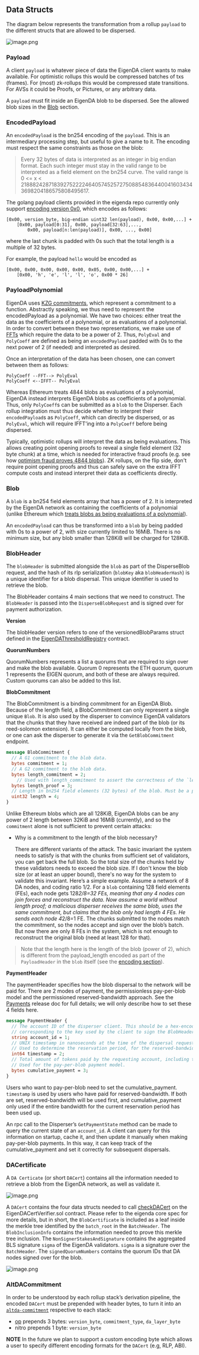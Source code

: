 ## Data Structs

The diagram below represents the transformation from a rollup `payload` to the different structs that are allowed to be dispersed.

![image.png](../../assets/integration/payload-to-blob-encoding.png)

### Payload

A client `payload` is whatever piece of data the EigenDA client wants to make available. For optimistic rollups this would be compressed batches of txs (frames). For (most) zk-rollups this would be compressed state transitions. For AVSs it could be Proofs, or Pictures, or any arbitrary data.

A `payload` must fit inside an EigenDA blob to be dispersed. See the allowed blob sizes in the [Blob](#blob) section.

### EncodedPayload

An `encodedPayload` is the bn254 encoding of the `payload`. This is an intermediary processing step, but useful to give a name to it. The encoding must respect the same constraints as those on the blob:

> Every 32 bytes of data is interpreted as an integer in big endian format. Each such integer must stay in the valid range to be interpreted as a field element on the bn254 curve. The valid range is 0 <= x < 21888242871839275222246405745257275088548364400416034343698204186575808495617.
> 

The golang payload clients provided in the eigenda repo currently only support [encoding version 0x0](https://github.com/Layr-Labs/eigenda/blob/f591a1fe44bced0f17edef9df43aaf13929e8508/api/clients/codecs/blob_codec.go#L12), which encodes as follows:

```solidity
[0x00, version_byte, big-endian uint32 len(payload), 0x00, 0x00,...] +
    [0x00, payload[0:31], 0x00, payload[32:63],..., 
        0x00, payload[n:len(payload)], 0x00, ..., 0x00]
```

where the last chunk is padded with 0s such that the total length is a multiple of 32 bytes.

For example, the payload `hello` would be encoded as

```solidity
[0x00, 0x00, 0x00, 0x00, 0x00, 0x05, 0x00, 0x00,...] +
    [0x00, 'h', 'e', 'l', 'l', 'o', 0x00 * 26]
```

### PayloadPolynomial

EigenDA uses [KZG commitments](https://dankradfeist.de/ethereum/2020/06/16/kate-polynomial-commitments.html), which represent a commitment to a function. Abstractly speaking, we thus need to represent the encodedPayload as a polynomial. We have two choices: either treat the data as the coefficients of a polynomial, or as evaluations of a polynomial. In order to convert between these two representations, we make use of [FFTs](https://vitalik.eth.limo/general/2019/05/12/fft.html) which require the data to be a power of 2. Thus, `PolyEval` and `PolyCoeff` are defined as being an `encodedPayload` padded with 0s to the next power of 2 (if needed) and interpreted as desired.

Once an interpretation of the data has been chosen, one can convert between them as follows:

```solidity
PolyCoeff --FFT--> PolyEval
PolyCoeff <--IFFT-- PolyEval
```

Whereas Ethereum treats 4844 blobs as evaluations of a polynomial, EigenDA instead interprets EigenDA blobs as coefficients of a polynomial. Thus, only `PolyCoeff`s can be submitted as a `blob` to the Disperser. Each rollup integration must thus decide whether to interpret their `encodedPayload`s as `PolyCoeff`, which can directly be dispersed, or as `PolyEval`, which will require IFFT’ing into a `PolyCoeff` before being dispersed. 

Typically, optimistic rollups will interpret the data as being evaluations. This allows creating point opening proofs to reveal a single field element (32 byte chunk) at a time, which is needed for interactive fraud proofs (e.g. see how [optimism fraud proves 4844 blobs](https://specs.optimism.io/fault-proof/index.html#type-5-global-eip-4844-point-evaluation-key)). ZK rollups, on the flip side, don't require point opening proofs and thus can safely save on the extra IFFT compute costs and instead interpret their data as coefficients directly.

### Blob

A `blob` is a bn254 field elements array that has a power of 2. It is interpreted by the EigenDA network as containing the coefficients of a polynomial (unlike Ethereum which [treats blobs as being evaluations of a polynomial](https://github.com/ethereum/consensus-specs/blob/dev/specs/deneb/polynomial-commitments.md#cryptographic-types)).

An `encodedPayload` can thus be transformed into a `blob` by being padded with 0s to a power of 2, with size currently limited to 16MiB. There is no minimum size, but any blob smaller than 128KiB will be charged for 128KiB.

### BlobHeader

The `blobHeader` is submitted alongside the `blob` as part of the DisperseBlob request, and the hash of its rlp serialization (`blobKey` aka `blobHeaderHash`) is a unique identifier for a blob dispersal. This unique identifier is used to retrieve the blob.

The BlobHeader contains 4 main sections that we need to construct. The `BlobHeader` is passed into the `DisperseBlobRequest` and is signed over for payment authorization.

**Version**

The blobHeader version refers to one of the versionedBlobParams struct defined in the [EigenDAThresholdRegistry](./4-contracts.md#eigendathreshold-registry) contract.

**QuorumNumbers**

QuorumNumbers represents a list a quorums that are required to sign over and make the blob available. Quorum 0 represents the ETH quorum, quorum 1 represents the EIGEN quorum, and both of these are always required. Custom quorums can also be added to this list.

**BlobCommitment**

The BlobCommitment is a binding commitment for an EigenDA Blob. Because of the length field, a BlobCommitment can only represent a single unique `Blob`. It is also used by the disperser to convince EigenDA validators that the chunks that they have received are indeed part of the blob (or its reed-solomon extension). It can either be computed locally from the blob, or one can ask the disperser to generate it via the `GetBlobCommitment` endpoint.

```protobuf
message BlobCommitment {
  // A G1 commitment to the blob data.
  bytes commitment = 1;
  // A G2 commitment to the blob data.
  bytes length_commitment = 2;
    // Used with length_commitment to assert the correctness of the `length` field below.
  bytes length_proof = 3;
  // Length in bn254 field elements (32 bytes) of the blob. Must be a power of 2.
  uint32 length = 4;
}
```

Unlike Ethereum blobs which are all 128KiB, EigenDA blobs can be any power of 2 length between 32KiB and 16MiB (currently), and so the `commitment` alone is not sufficient to prevent certain attacks:

- Why is a commitment to the length of the blob necessary?
    
    There are different variants of the attack. The basic invariant the system needs to satisfy is that with the chunks from sufficient set of validators, you can get back the full blob. So the total size of the chunks held by these validators needs to exceed the blob size. If I don't know the blob size (or at least an upper bound), there's no way for the system to validate this invariant.
    Here’s a simple example. Assume a network of 8 DA nodes, and coding ratio 1/2. For a `blob` containing 128 field elements (FEs), each node gets 128*2/8=32 FEs, meaning that any 4 nodes can join forces and reconstruct the data. Now assume a world without length proof; a malicious disperser receives the same blob, uses the same commitment, but claims that the blob only had length 4 FEs. He sends each node 4*2/8=1 FE. The chunks submitted to the nodes match the commitment, so the nodes accept and sign over the blob’s batch. But now there are only 8 FEs in the system, which is not enough to reconstruct the original blob (need at least 128 for that).
    

> Note that the length here is the length of the blob (power of 2), which is different from the payload_length encoded as part of the `PayloadHeader` in the `blob` itself (see the [encoding section](#encoding)).
> 

**PaymentHeader**

The paymentHeader specifies how the blob dispersal to the network will be paid for. There are 2 modes of payment, the permissionless pay-per-blob model and the permissioned reserved-bandwidth approach. See the [Payments](https://docs.eigenda.xyz/releases/payments) release doc for full details; we will only describe how to set these 4 fields here.

```protobuf
message PaymentHeader {
  // The account ID of the disperser client. This should be a hex-encoded string of the ECDSA public key
  // corresponding to the key used by the client to sign the BlobHeader.
  string account_id = 1;
  // UNIX timestamp in nanoseconds at the time of the dispersal request.
  // Used to determine the reservation period, for the reserved-bandwidth payment model.
  int64 timestamp = 2;
  // Total amount of tokens paid by the requesting account, including the current request.
  // Used for the pay-per-blob payment model.
  bytes cumulative_payment = 3;
}
```

Users who want to pay-per-blob need to set the cumulative_payment. `timestamp` is used by users who have paid for reserved-bandwidth. If both are set, reserved-bandwidth will be used first, and cumulative_payment only used if the entire bandwidth for the current reservation period has been used up.

An rpc call to the Disperser’s `GetPaymentState` method can be made to query the current state of an `account_id`. A client can query for this information on startup, cache it, and then update it manually when making pay-per-blob payments. In this way, it can keep track of the cumulative_payment and set it correctly for subsequent dispersals.

### DACertificate

A `DA Certicate` (or short `DACert`) contains all the information needed to retrieve a blob from the EigenDA network, as well as validate it.

![image.png](../../assets/integration/v2-cert.png)

A `DACert` contains the four data structs needed to call [checkDACert](https://github.com/Layr-Labs/eigenda/blob/3e670ff3dbd3a0a3f63b51e40544f528ac923b78/contracts/src/periphery/cert/EigenDACertVerifier.sol#L46-L56) on the EigenDACertVerifier.sol contract. Please refer to the eigenda core spec for more details, but in short, the `BlobCertificate` is included as a leaf inside the merkle tree identified by the `batch_root` in the `BatchHeader`. The `BlobInclusionInfo` contains the information needed to prove this merkle tree inclusion. The `NonSignerStakesAndSignature` contains the aggregated BLS signature `sigma` of the EigenDA validators. `sigma` is a signature over the `BatchHeader`. The `signedQuorumNumbers` contains the quorum IDs that DA nodes signed over for the blob.

![image.png](../../assets/integration/v2-batch-hashing-structure.png)

### AltDACommitment

In order to be understood by each rollup stack’s derivation pipeline, the encoded `DACert` must be prepended with header bytes, to turn it into an [`altda-commitment`](https://github.com/Layr-Labs/eigenda-proxy?tab=readme-ov-file#commitment-schemas) respective to each stack:

- [op](https://specs.optimism.io/experimental/alt-da.html#input-commitment-submission) prepends 3 bytes: `version_byte`, `commitment_type`, `da_layer_byte`
- nitro prepends 1 byte: `version_byte`

**NOTE**
In the future we plan to support a custom encoding byte which allows a user to specify different encoding formats for the `DACert` (e.g, RLP, ABI).
